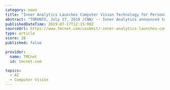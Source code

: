 ```yaml
---
category: news
title: "Inner Analytics Launches Computer Vision Technology for Personalized Food Prescriptions"
abstract: "TORONTO, July 17, 2019 /CNW/ -- Inner Analytics announced today the launch of its new computer vision technology that enables patients to conveniently and intuitively manage nutritional intake using a smartphone camera. Headquartered in Toronto, Inner ..."
publishedDateTime: 2019-07-17T12:15:00Z
sourceUrl: https://www.tmcnet.com/usubmit/-inner-analytics-launches-computer-vision-technology-personalized-food-/2019/07/17/8987781.htm
type: article
score: 28
published: false

provider:
  name: TMCnet
  id: tmcnet.com

topics:
  - AI
  - Computer Vision
---
```

